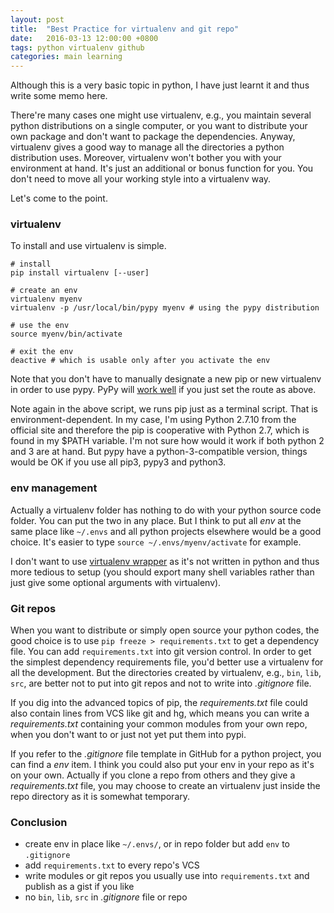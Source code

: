 ```yaml
---
layout: post
title:  "Best Practice for virtualenv and git repo"
date:   2016-03-13 12:00:00 +0800
tags: python virtualenv github
categories: main learning
---
```


Although this is a very basic topic in python, I have just learnt it and thus write some memo here.

There're many cases one might use virtualenv, e.g., you maintain several python distributions on a single computer, or you want to distribute your own package and don't want to package the dependencies. Anyway, virtualenv gives a good way to manage all the directories a python distribution uses. Moreover, virtualenv won't bother you with your environment at hand. It's just an additional or bonus function for you. You don't need to move all your working style into a virtualenv way.

Let's come to the point.

### virtualenv

To install and use virtualenv is simple.

~~~ shell
# install
pip install virtualenv [--user]

# create an env
virtualenv myenv
virtualenv -p /usr/local/bin/pypy myenv # using the pypy distribution

# use the env
source myenv/bin/activate

# exit the env
deactive # which is usable only after you activate the env
~~~

Note that you don't have to manually designate a new pip or new virtualenv in order to use pypy. PyPy will [work well](http://pypy.readthedocs.org/en/latest/install.html#installing-using-virtualenv) if you just set the route as above.

Note again in the above script, we runs pip just as a terminal script. That is environment-dependent. In my case, I'm using Python 2.7.10 from the official site and therefore the pip is cooperative with Python 2.7, which is found in my \$PATH variable. I'm not sure how would it work if both python 2 and 3 are at hand. But pypy have a python-3-compatible version, things would be OK if you use all pip3, pypy3 and python3.

### env management

Actually a virtualenv folder has nothing to do with your python source code folder. You can put the two in any place. But I think to put all _env_ at the same place like `~/.envs` and all python projects elsewhere would be a good choice. It's easier to type `source ~/.envs/myenv/activate` for example.

I don't want to use [virtualenv wrapper](http://docs.python-guide.org/en/latest/dev/virtualenvs/#virtualenvwrapper) as it's not written in python and thus more tedious to setup (you should export many shell variables rather than just give some optional arguments with virtualenv).

### Git repos

When you want to distribute or simply open source your python codes, the good choice is to use `pip freeze > requirements.txt` to get a dependency file. You can add `requirements.txt` into git version control. In order to get the simplest dependency requirements file, you'd better use a virtualenv for all the development.
But the directories created by virtualenv, e.g., `bin`, `lib`, `src`, are better not to put into git repos and not to write into _.gitignore_ file.

If you dig into the advanced topics of pip, the _requirements.txt_ file could also contain lines from VCS like git and hg, which means you can write a _requirements.txt_ containing your common modules from your own repo, when you don't want to or just not yet put them into pypi.

If you refer to the _.gitignore_ file template in GitHub for a python project, you can find a _env_ item. I think you could also put your env in your repo as it's on your own.
Actually if you clone a repo from others and they give a _requirements.txt_ file, you may choose to create an virtualenv just inside the repo directory as it is somewhat temporary.

### Conclusion

- create env in place like `~/.envs/`, or in repo folder but add `env` to `.gitignore`
- add `requirements.txt` to every repo's VCS
- write modules or git repos you usually use into `requirements.txt` and publish as a gist if you like
- no `bin`, `lib`, `src` in _.gitignore_ file or repo



